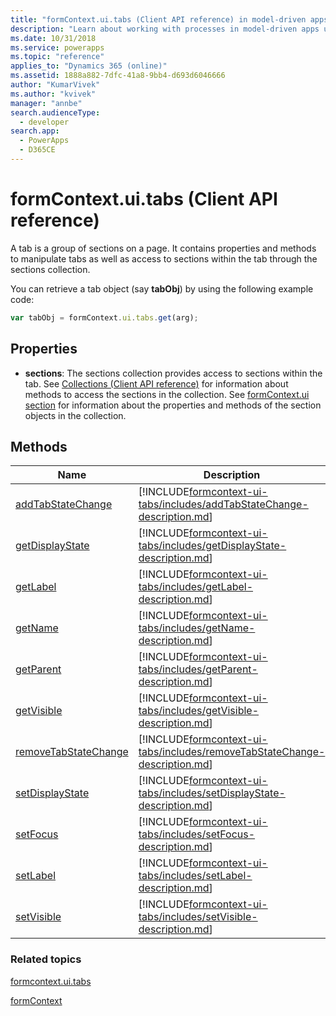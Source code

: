 ```yaml
---
title: "formContext.ui.tabs (Client API reference) in model-driven apps| MicrosoftDocs"
description: "Learn about working with processes in model-driven apps using client API."
ms.date: 10/31/2018
ms.service: powerapps
ms.topic: "reference"
applies_to: "Dynamics 365 (online)"
ms.assetid: 1888a882-7dfc-41a8-9bb4-d693d6046666
author: "KumarVivek"
ms.author: "kvivek"
manager: "annbe"
search.audienceType: 
  - developer
search.app: 
  - PowerApps
  - D365CE
---
```

# formContext.ui.tabs (Client API reference)



A tab is a group of sections on a page. It contains properties and methods to manipulate tabs as well as access to sections within the tab through the sections collection.

You can retrieve a tab object (say **tabObj**) by using the following example code:

```JavaScript
var tabObj = formContext.ui.tabs.get(arg);
```

## Properties

- **sections**: The sections collection provides access to sections within the tab. See [Collections (Client API reference)](collections.md) for information about methods to access the sections in the collection. See [formContext.ui section](formContext-ui-sections.md) for information about the properties and methods of the section objects in the collection.

## Methods

|Name | Description |
|--|--|
|[addTabStateChange](formcontext-ui-tabs/addTabStateChange.md)|[!INCLUDE[formcontext-ui-tabs/includes/addTabStateChange-description.md](formcontext-ui-tabs/includes/addTabStateChange-description.md)]|
|[getDisplayState](formcontext-ui-tabs/getDisplayState.md)|[!INCLUDE[formcontext-ui-tabs/includes/getDisplayState-description.md](formcontext-ui-tabs/includes/getDisplayState-description.md)]|
|[getLabel](formcontext-ui-tabs/getLabel.md)|[!INCLUDE[formcontext-ui-tabs/includes/getLabel-description.md](formcontext-ui-tabs/includes/getLabel-description.md)]|
|[getName](formcontext-ui-tabs/getName.md)|[!INCLUDE[formcontext-ui-tabs/includes/getName-description.md](formcontext-ui-tabs/includes/getName-description.md)]|
|[getParent](formcontext-ui-tabs/getParent.md)|[!INCLUDE[formcontext-ui-tabs/includes/getParent-description.md](formcontext-ui-tabs/includes/getParent-description.md)]|
|[getVisible](formcontext-ui-tabs/getVisible.md)|[!INCLUDE[formcontext-ui-tabs/includes/getVisible-description.md](formcontext-ui-tabs/includes/getVisible-description.md)]|
|[removeTabStateChange](formcontext-ui-tabs/removeTabStateChange.md)|[!INCLUDE[formcontext-ui-tabs/includes/removeTabStateChange-description.md](formcontext-ui-tabs/includes/removeTabStateChange-description.md)]|
|[setDisplayState](formcontext-ui-tabs/setDisplayState.md)|[!INCLUDE[formcontext-ui-tabs/includes/setDisplayState-description.md](formcontext-ui-tabs/includes/setDisplayState-description.md)]|
|[setFocus](formcontext-ui-tabs/setFocus.md)|[!INCLUDE[formcontext-ui-tabs/includes/setFocus-description.md](formcontext-ui-tabs/includes/setFocus-description.md)]|
|[setLabel](formcontext-ui-tabs/setLabel.md)|[!INCLUDE[formcontext-ui-tabs/includes/setLabel-description.md](formcontext-ui-tabs/includes/setLabel-description.md)]|
|[setVisible](formcontext-ui-tabs/setVisible.md)|[!INCLUDE[formcontext-ui-tabs/includes/setVisible-description.md](formcontext-ui-tabs/includes/setVisible-description.md)]|

### Related topics

[formcontext.ui.tabs](formcontext-ui-tabs.md)

[formContext](../clientapi-form-context.md)

